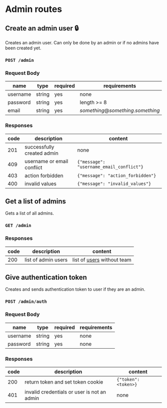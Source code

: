 # Admin routes

## Create an admin user :lock:

Creates an admin user. Can only be done by an admin or if no admins have been created yet.

### `POST /admin`

### Request Body

| name     | type   | required | requirements                        |
| -------- | ------ | -------- | ----------------------------------- |
| username | string | yes      | none                                |
| password | string | yes      | length >= 8                         |
| email    | string | yes      | _something_@_something_._something_ |

### Responses

| code | description                | content                                |
| ---- | -------------------------- | -------------------------------------- |
| 201  | successfully created admin | none                                   |
| 409  | username or email conflict | `{"message": "username_email_conflict"}` |
| 403  | action forbidden           | `{"message": "action_forbidden"}`          |
| 400 | invalid values | `{"message": "invalid_values"}` |

## Get a list of admins

Gets a list of all admins.

### `GET /admin`

### Responses

| code | description         | content                             |
| ---- | ------------------- | ----------------------------------- |
| 200  | list of admin users | list of [users](index.md#user-list) without team |

## Give authentication token

Creates and sends authentication token to user if they are an admin.

### `POST /admin/auth`

### Request Body

| name     | type   | required | requirements |
| -------- | ------ | -------- | ------------ |
| username | string | yes      | none         |
| password | string | yes      | none         |

### Responses

| code | description                                 | content              |
| ---- | ------------------------------------------- | -------------------- |
| 200  | return token and set token cookie           | `{"token": <token>}` |
| 401  | invalid credentials or user is not an admin | none                 |

